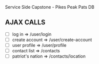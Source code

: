 Service Side Capstone - Pikes Peak Pats DB

## AJAX CALLS
- [ ] log in => /user/login
- [ ] create account => /user/create-account
- [ ] user profile => /user/profile
- [ ] contact list => /contacts
- [ ] patriot's nation => /contacts/location
